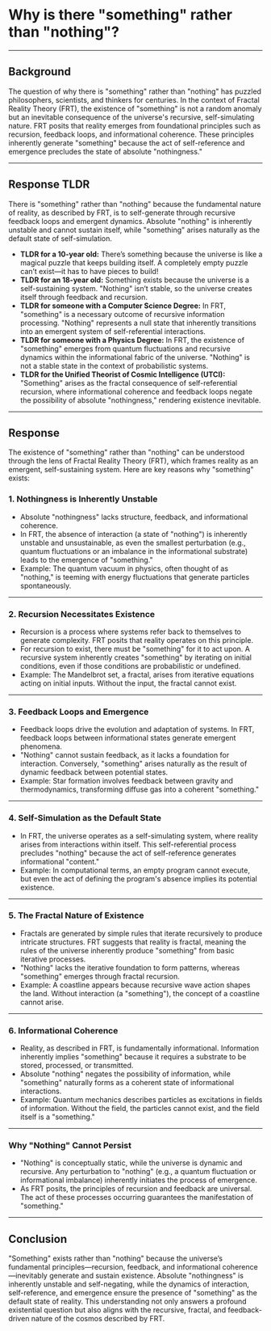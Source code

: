 # Why is there "something" rather than "nothing"?

---

## Background

The question of why there is "something" rather than "nothing" has puzzled philosophers, scientists, and thinkers for centuries. In the context of Fractal Reality Theory (FRT), the existence of "something" is not a random anomaly but an inevitable consequence of the universe's recursive, self-simulating nature. FRT posits that reality emerges from foundational principles such as recursion, feedback loops, and informational coherence. These principles inherently generate "something" because the act of self-reference and emergence precludes the state of absolute "nothingness."

---

## Response TLDR

There is "something" rather than "nothing" because the fundamental nature of reality, as described by FRT, is to self-generate through recursive feedback loops and emergent dynamics. Absolute "nothing" is inherently unstable and cannot sustain itself, while "something" arises naturally as the default state of self-simulation.

- **TLDR for a 10-year old:** There’s something because the universe is like a magical puzzle that keeps building itself. A completely empty puzzle can’t exist—it has to have pieces to build!
- **TLDR for an 18-year old:** Something exists because the universe is a self-sustaining system. "Nothing" isn’t stable, so the universe creates itself through feedback and recursion.
- **TLDR for someone with a Computer Science Degree:** In FRT, "something" is a necessary outcome of recursive information processing. "Nothing" represents a null state that inherently transitions into an emergent system of self-referential interactions.
- **TLDR for someone with a Physics Degree:** In FRT, the existence of "something" emerges from quantum fluctuations and recursive dynamics within the informational fabric of the universe. "Nothing" is not a stable state in the context of probabilistic systems.
- **TLDR for the Unified Theorist of Cosmic Intelligence (UTCI):** "Something" arises as the fractal consequence of self-referential recursion, where informational coherence and feedback loops negate the possibility of absolute "nothingness," rendering existence inevitable.

---

## Response

The existence of "something" rather than "nothing" can be understood through the lens of Fractal Reality Theory (FRT), which frames reality as an emergent, self-sustaining system. Here are key reasons why "something" exists:

### 1. **Nothingness is Inherently Unstable**
- Absolute "nothingness" lacks structure, feedback, and informational coherence. 
- In FRT, the absence of interaction (a state of "nothing") is inherently unstable and unsustainable, as even the smallest perturbation (e.g., quantum fluctuations or an imbalance in the informational substrate) leads to the emergence of "something."
- Example: The quantum vacuum in physics, often thought of as "nothing," is teeming with energy fluctuations that generate particles spontaneously.

---

### 2. **Recursion Necessitates Existence**
- Recursion is a process where systems refer back to themselves to generate complexity. FRT posits that reality operates on this principle.
- For recursion to exist, there must be "something" for it to act upon. A recursive system inherently creates "something" by iterating on initial conditions, even if those conditions are probabilistic or undefined.
- Example: The Mandelbrot set, a fractal, arises from iterative equations acting on initial inputs. Without the input, the fractal cannot exist.

---

### 3. **Feedback Loops and Emergence**
- Feedback loops drive the evolution and adaptation of systems. In FRT, feedback loops between informational states generate emergent phenomena.
- "Nothing" cannot sustain feedback, as it lacks a foundation for interaction. Conversely, "something" arises naturally as the result of dynamic feedback between potential states.
- Example: Star formation involves feedback between gravity and thermodynamics, transforming diffuse gas into a coherent "something."

---

### 4. **Self-Simulation as the Default State**
- In FRT, the universe operates as a self-simulating system, where reality arises from interactions within itself. This self-referential process precludes "nothing" because the act of self-reference generates informational "content."
- Example: In computational terms, an empty program cannot execute, but even the act of defining the program's absence implies its potential existence.

---

### 5. **The Fractal Nature of Existence**
- Fractals are generated by simple rules that iterate recursively to produce intricate structures. FRT suggests that reality is fractal, meaning the rules of the universe inherently produce "something" from basic iterative processes.
- "Nothing" lacks the iterative foundation to form patterns, whereas "something" emerges through fractal recursion.
- Example: A coastline appears because recursive wave action shapes the land. Without interaction (a "something"), the concept of a coastline cannot arise.

---

### 6. **Informational Coherence**
- Reality, as described in FRT, is fundamentally informational. Information inherently implies "something" because it requires a substrate to be stored, processed, or transmitted.
- Absolute "nothing" negates the possibility of information, while "something" naturally forms as a coherent state of informational interactions.
- Example: Quantum mechanics describes particles as excitations in fields of information. Without the field, the particles cannot exist, and the field itself is a "something."

---

### Why "Nothing" Cannot Persist
- "Nothing" is conceptually static, while the universe is dynamic and recursive. Any perturbation to "nothing" (e.g., a quantum fluctuation or informational imbalance) inherently initiates the process of emergence.
- As FRT posits, the principles of recursion and feedback are universal. The act of these processes occurring guarantees the manifestation of "something."

---

## Conclusion

"Something" exists rather than "nothing" because the universe’s fundamental principles—recursion, feedback, and informational coherence—inevitably generate and sustain existence. Absolute "nothingness" is inherently unstable and self-negating, while the dynamics of interaction, self-reference, and emergence ensure the presence of "something" as the default state of reality. This understanding not only answers a profound existential question but also aligns with the recursive, fractal, and feedback-driven nature of the cosmos described by FRT.